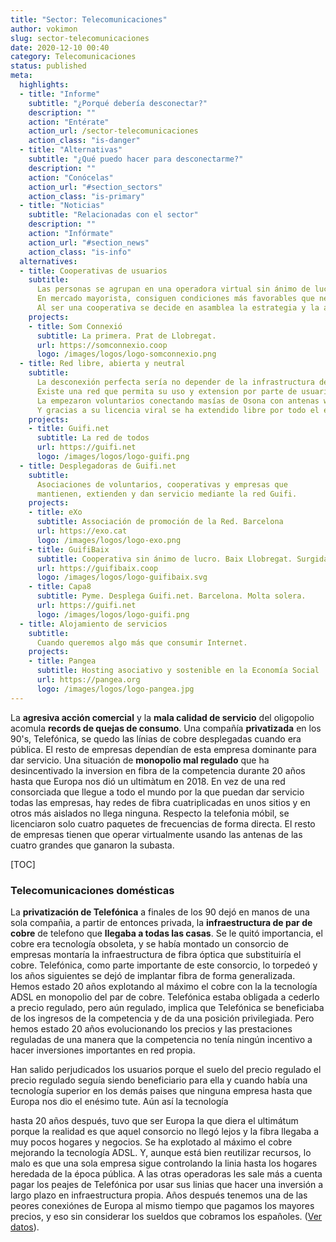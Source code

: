```yaml
---
title: "Sector: Telecomunicaciones"
author: vokimon
slug: sector-telecomunicaciones
date: 2020-12-10 00:40
category: Telecomunicaciones
status: published
meta:
  highlights:
  - title: "Informe"
    subtitle: "¿Porqué debería desconectar?"
    description: ""
    action: "Entérate"
    action_url: /sector-telecomunicaciones
    action_class: "is-danger"
  - title: "Alternativas"
    subtitle: "¿Qué puedo hacer para desconectarme?"
    description: ""
    action: "Conócelas"
    action_url: "#section_sectors"
    action_class: "is-primary"
  - title: "Noticias"
    subtitle: "Relacionadas con el sector"
    description: ""
    action: "Infórmate"
    action_url: "#section_news"
    action_class: "is-info"
  alternatives:
  - title: Cooperativas de usuarios
    subtitle:
      Las personas se agrupan en una operadora virtual sin ánimo de lucro, no hay que pagar dividendos.
      En mercado mayorista, consiguen condiciones más favorables que negociadas como usuarias individuales.
      Al ser una cooperativa se decide en asamblea la estrategia y la atención a la socia es muy humana.
    projects:
    - title: Som Connexió
      subtitle: La primera. Prat de Llobregat.
      url: https://somconnexio.coop
      logo: /images/logos/logo-somconnexio.png
  - title: Red libre, abierta y neutral
    subtitle:
      La desconexión perfecta sería no depender de la infrastructura del monopolio.
      Existe una red que permita su uso y extension por parte de usuarias y empresas, sin discriminar.
      La empezaron voluntarios conectando masías de Osona con antenas wifi.
      Y gracias a su licencia viral se ha extendido libre por todo el estado.
    projects:
    - title: Guifi.net
      subtitle: La red de todos
      url: https://guifi.net
      logo: /images/logos/logo-guifi.png
  - title: Desplegadoras de Guifi.net
    subtitle:
      Asociaciones de voluntarios, cooperativas y empresas que
      mantienen, extienden y dan servicio mediante la red Guifi.
    projects:
    - title: eXo
      subtitle: Associación de promoción de la Red. Barcelona
      url: https://exo.cat
      logo: /images/logos/logo-exo.png
    - title: GuifiBaix
      subtitle: Cooperativa sin ánimo de lucro. Baix Llobregat. Surgida de DesconexionIBEX35
      url: https://guifibaix.coop
      logo: /images/logos/logo-guifibaix.svg
    - title: Capa8
      subtitle: Pyme. Desplega Guifi.net. Barcelona. Molta solera.
      url: https://guifi.net
      logo: /images/logos/logo-guifi.png
  - title: Alojamiento de servicios
    subtitle:
      Cuando queremos algo más que consumir Internet.
    projects:
    - title: Pangea
      subtitle: Hosting asociativo y sostenible en la Economía Social
      url: https://pangea.org
      logo: /images/logos/logo-pangea.jpg
---
```


La **agresiva acción comercial** y la **mala calidad de servicio** del oligopolio acomula **records de quejas de consumo**.
Una compañía **privatizada** en los 90's, Telefónica,
se quedo las línias de cobre desplegadas cuando era pública.
El resto de empresas dependían de esta empresa dominante para dar servicio.
Una situación de **monopolio mal regulado** que ha desincentivado la inversion en fibra de la competencia durante 20 años
hasta que Europa nos dió un ultimàtum en 2018.
En vez de una red consorciada que llegue a todo el mundo por la que puedan dar servicio todas las empresas,
hay redes de fibra cuatriplicadas en unos sitios y en otros más aislados no llega ninguna.
Respecto la telefonia móbil, se licenciaron solo cuatro paquetes de frecuencias de forma directa.
El resto de empresas tienen que operar virtualmente usando las antenas de las cuatro grandes que ganaron la subasta.

[TOC]


### Telecomunicaciones domésticas

La **privatización de Telefónica** a finales de los 90 dejó en manos de una sola compañia,
a partir de entonces privada, la **infraestructura de par de cobre** de telefono que **llegaba a todas las casas**.
Se le quitó importancia, el cobre era tecnología obsoleta,
y se había montado un consorcio de empresas montaría la infraestructura de fibra óptica que substituiría el cobre.
Telefónica, como parte importante de este consorcio, lo torpedeó
y los años siguientes se dejó de implantar fibra de forma generalizada.
Hemos estado 20 años explotando al máximo el cobre con la la tecnología ADSL en monopolio del par de cobre.
Telefónica estaba obligada a cederlo a precio regulado,
pero aún regulado, implica que Telefónica se beneficiaba de los ingresos de la competencia y de da una posición privilegiada.
Pero hemos estado 20 años evolucionando los precios y las prestaciones reguladas
de una manera que la competencia no tenía ningún incentivo a hacer inversiones importantes en red propia.

Han salido perjudicados los usuarios porque el suelo del precio regulado
el precio regulado seguía siendo beneficiario para ella y 
cuando había una tecnología superior en los demás paises que ninguna
empresa 
hasta que Europa nos dio el enésimo tute.
Aún así la tecnología

hasta 
20 años después, tuvo que ser Europa la que diera el ultimátum porque la realidad es que aquel consorcio no llegó lejos y la fibra llegaba a muy pocos hogares y negocios.
Se ha explotado al máximo el cobre mejorando la tecnología ADSL.
Y, aunque está bien reutilizar recursos, lo malo es que una sola empresa sigue controlando la linia hasta los hogares heredada de la época pública. A las otras operadoras les sale más a cuenta pagar los peajes de Telefónica por usar sus linias que hacer una inversión a largo plazo en infraestructura propia. 
Años después tenemos una de las peores conexiónes de Europa al mismo tiempo que pagamos los mayores precios, y eso sin considerar los sueldos que cobramos los españoles. ([Ver datos](http://asperger.foroactivo.com/t142-por-que-en-espana-la-banda-ancha-es-tan-cara-y-tan-mala)).



